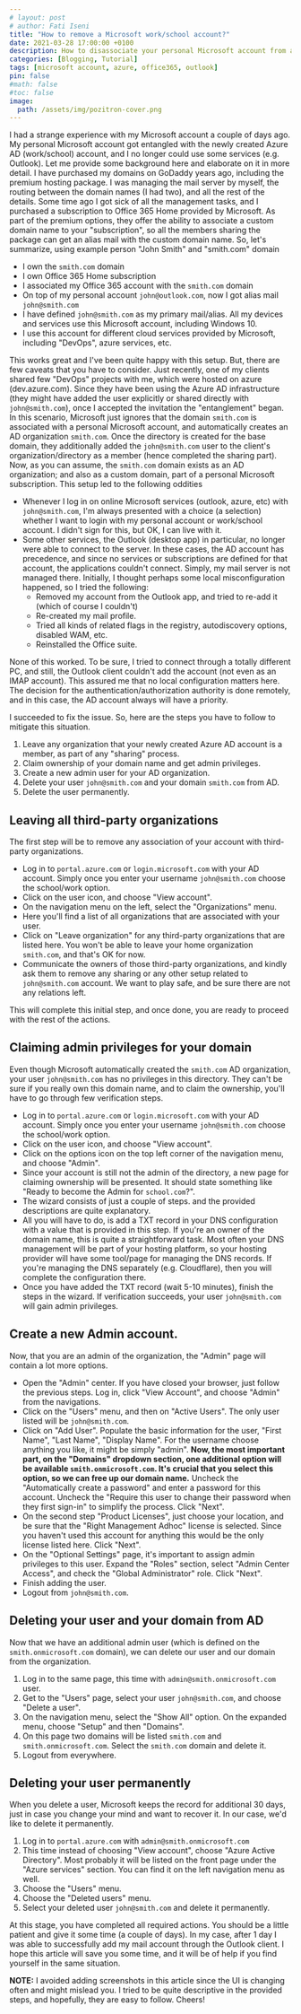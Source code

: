 ```yaml
---
# layout: post
# author: Fati Iseni
title: "How to remove a Microsoft work/school account?"
date: 2021-03-28 17:00:00 +0100
description: How to disassociate your personal Microsoft account from a work/school (Azure AD) account!
categories: [Blogging, Tutorial]
tags: [microsoft account, azure, office365, outlook]
pin: false
#math: false
#toc: false
image:
  path: /assets/img/pozitron-cover.png
---
```

I had a strange experience with my Microsoft account a couple of days ago. My personal Microsoft account got entangled with the newly created Azure AD (work/school) account, and I no longer could use some services (e.g. Outlook). Let me provide some background here and elaborate on it in more detail. I have purchased my domains on GoDaddy years ago, including the premium hosting package. I was managing the mail server by myself, the routing between the domain names (I had two), and all the rest of the details. Some time ago I got sick of all the management tasks, and I purchased a subscription to Office 365 Home provided by Microsoft. As part of the premium options, they offer the ability to associate a custom domain name to your "subscription", so all the members sharing the package can get an alias mail with the custom domain name. So, let's summarize, using example person "John Smith" and "smith.com" domain
- I own the `smith.com` domain
- I own Office 365 Home subscription
- I associated my Office 365 account with the `smith.com` domain
- On top of my personal account `john@outlook.com`, now I got alias mail `john@smith.com`
- I have defined `john@smith.com` as my primary mail/alias. All my devices and services use this Microsoft account, including Windows 10.
- I use this account for different cloud services provided by Microsoft, including "DevOps", azure services, etc.

This works great and I've been quite happy with this setup. But, there are few caveats that you have to consider. Just recently, one of my clients shared few "DevOps" projects with me, which were hosted on azure (dev.azure.com). Since they have been using the Azure AD infrastructure (they might have added the user explicitly or shared directly with `john@smith.com`), once I accepted the invitation the "entanglement" began. In this scenario, Microsoft just ignores that the domain `smith.com` is associated with a personal Microsoft account, and automatically creates an AD organization `smith.com`. Once the directory is created for the base domain, they additionally added the `john@smith.com` user to the client's organization/directory as a member (hence completed the sharing part). Now, as you can assume, the `smith.com` domain exists as an AD organization; and also as a custom domain, part of a personal Microsoft subscription. This setup led to the following oddities
- Whenever I log in on online Microsoft services (outlook, azure, etc) with `john@smith.com`, I'm always presented with a choice (a selection) whether I want to login with my personal account or work/school account. I didn't sign for this, but OK, I can live with it.
- Some other services, the Outlook (desktop app) in particular, no longer were able to connect to the server. In these cases, the AD account has precedence, and since no services or subscriptions are defined for that account, the applications couldn't connect. Simply, my mail server is not managed there. Initially, I thought perhaps some local misconfiguration happened, so I tried the following:
    - Removed my account from the Outlook app, and tried to re-add it (which of course I couldn't)
    - Re-created my mail profile.
    - Tried all kinds of related flags in the registry, autodiscovery options, disabled WAM, etc.
    - Reinstalled the Office suite.

None of this worked. To be sure, I tried to connect through a totally different PC, and still, the Outlook client couldn't add the account (not even as an IMAP account). This assured me that no local configuration matters here. The decision for the authentication/authorization authority is done remotely, and in this case, the AD account always will have a priority.

I succeeded to fix the issue. So, here are the steps you have to follow to mitigate this situation.
1. Leave any organization that your newly created Azure AD account is a member, as part of any "sharing" process.
2. Claim ownership of your domain name and get admin privileges.
3. Create a new admin user for your AD organization.
4. Delete your user `john@smith.com` and your domain `smith.com` from AD.
5. Delete the user permanently.

## Leaving all third-party organizations

The first step will be to remove any association of your account with third-party organizations.

- Log in to `portal.azure.com` or `login.microsoft.com` with your AD account. Simply once you enter your username `john@smith.com` choose the school/work option.
- Click on the user icon, and choose "View account".
- On the navigation menu on the left, select the "Organizations" menu.
- Here you'll find a list of all organizations that are associated with your user.
- Click on "Leave organization" for any third-party organizations that are listed here. You won't be able to leave your home organization `smith.com`, and that's OK for now.
- Communicate the owners of those third-party organizations, and kindly ask them to remove any sharing or any other setup related to `john@smith.com` account. We want to play safe, and be sure there are not any relations left.

This will complete this initial step, and once done, you are ready to proceed with the rest of the actions.

## Claiming admin privileges for your domain

Even though Microsoft automatically created the `smith.com` AD organization, your user `john@smith.com` has no privileges in this directory. They can't be sure if you really own this domain name, and to claim the ownership, you'll have to go through few verification steps.
- Log in to `portal.azure.com` or `login.microsoft.com` with your AD account. Simply once you enter your username `john@smith.com` choose the school/work option.
- Click on the user icon, and choose "View account".
- Click on the options icon on the top left corner of the navigation menu, and choose "Admin".
- Since your account is still not the admin of the directory, a new page for claiming ownership will be presented. It should state something like "Ready to become the Admin for `school.com`?".
- The wizard consists of just a couple of steps. and the provided descriptions are quite explanatory.
- All you will have to do, is add a TXT record in your DNS configuration with a value that is provided in this step. If you're an owner of the domain name, this is quite a straightforward task. Most often your DNS management will be part of your hosting platform, so your hosting provider will have some tool/page for managing the DNS records. If you're managing the DNS separately (e.g. Cloudflare), then you will complete the configuration there.
- Once you have added the TXT record (wait 5-10 minutes), finish the steps in the wizard. If verification succeeds, your user `john@smith.com` will gain admin privileges.

## Create a new Admin account.

Now, that you are an admin of the organization, the "Admin" page will contain a lot more options.

- Open the "Admin" center. If you have closed your browser, just follow the previous steps. Log in, click "View Account", and choose "Admin" from the navigations.
- Click on the "Users" menu, and then on "Active Users". The only user listed will be `john@smith.com`.
- Click on "Add User". Populate the basic information for the user, "First Name", "Last Name", "Display Name". For the username choose anything you like, it might be simply "admin". <strong>Now, the most important part, on the "Domains" dropdown section, one additional option will be available `smith.onmicrosoft.com`. It's crucial that you select this option, so we can free up our domain name.</strong> Uncheck the "Automatically create a password" and enter a password for this account. Uncheck the "Require this user to change their password when they first sign-in" to simplify the process. Click "Next".
- On the second step "Product Licenses", just choose your location, and be sure that the "Right Management Adhoc" license is selected. Since you haven't used this account for anything this would be the only license listed here. Click "Next".
- On the "Optional Settings" page, it's important to assign admin privileges to this user. Expand the "Roles" section, select "Admin Center Access", and check the "Global Administrator" role. Click "Next".
- Finish adding the user.
- Logout from `john@smith.com`.

## Deleting your user and your domain from AD

Now that we have an additional admin user (which is defined on the `smith.onmicrosoft.com` domain), we can delete our user and our domain from the organization.

1. Log in to the same page, this time with `admin@smith.onmicrosoft.com` user.
2. Get to the "Users" page, select your user `john@smith.com`, and choose "Delete a user".
3. On the navigation menu, select the "Show All" option. On the expanded menu, choose "Setup" and then "Domains".
4. On this page two domains will be listed `smith.com` and `smith.onmicrosoft.com`. Select the `smith.com` domain and delete it.
5. Logout from everywhere.

## Deleting your user permanently

When you delete a user, Microsoft keeps the record for additional 30 days, just in case you change your mind and want to recover it. In our case, we'd like to delete it permanently.

1. Log in to `portal.azure.com` with `admin@smith.onmicrosoft.com`
2. This time instead of choosing "View account", choose "Azure Active Directory". Most probably it will be listed on the front page under the "Azure services" section. You can find it on the left navigation menu as well.
3. Choose the "Users" menu.
4. Choose the "Deleted users" menu.
5. Select your deleted user `john@smith.com` and delete it permanently.

At this stage, you have completed all required actions. You should be a little patient and give it some time (a couple of days). In my case, after 1 day I was able to successfully add my mail account through the Outlook client. I hope this article will save you some time, and it will be of help if you find yourself in the same situation.

<strong>NOTE:</strong> I avoided adding screenshots in this article since the UI is changing often and might mislead you. I tried to be quite descriptive in the provided steps, and hopefully, they are easy to follow. Cheers!
